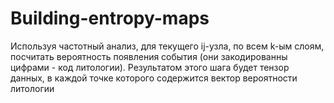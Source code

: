 # Building-entropy-maps
Используя частотный анализ, для текущего ij-узла, по всем k-ым слоям, посчитать вероятность появления события (они закодированны цифрами - код литологии). Результатом этого шага будет тензор данных, в каждой точке которого содержится вектор вероятности литологии
